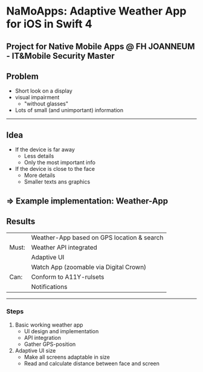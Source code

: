 # NaMoApps: Adaptive Weather App for iOS in Swift 4
Project for Native Mobile Apps @ FH JOANNEUM - IT&amp;Mobile Security Master
---

## Problem
* Short look on a display
* visual impairment
	* "without glasses"
* Lots of small (and unimportant) information
---

## Idea
* If the device is far away
	* Less details
	* Only the most important info
* If the device is close to the face
	* More details
	* Smaller texts ans graphics

=> Example implementation: Weather-App
---

## Results
<table>
  <tr>
    <td rowspan="3">Must:</td>
    <td>Weather-App based on GPS location & search</td>
  </tr>
  <tr>
    <td>Weather API integrated</td>
  </tr>
  <tr>
    <td>Adaptive UI</td>
  </tr>
    <tr>
    <td rowspan="3">Can:</td>
    <td>Watch App (zoomable via Digital Crown)</td>
  </tr>
  <tr>
    <td>Conform to A11Y-rulsets</td>
  </tr>
  <tr>
    <td>Notifications</td>
  </tr>
</table>

---

### Steps
1. Basic working weather app
	* UI design and implementation
	* API integration
	* Gather GPS-position
2. Adaptive UI size
	* Make all screens adaptable in size
	* Read and calculate distance between face and screen
